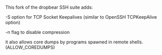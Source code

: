 This fork of the dropbear SSH suite adds:

-S option for TCP Socket Keepalives (similar to OpenSSH TCPKeepAlive option)

-n flag to disable compression

it also allows core dumps by programs spawned in remote shells.
(ALLOW_COREDUMPS)
